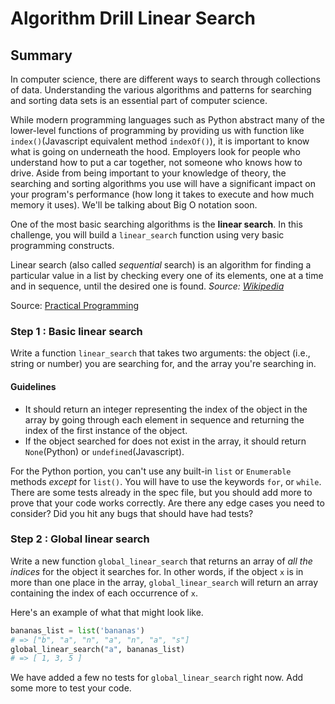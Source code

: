 # Algorithm Drill Linear Search

## Summary

In computer science, there are different ways to search through collections of data. Understanding the various algorithms and patterns for searching and sorting data sets is an essential part of computer science.

While modern programming languages such as Python abstract many of the lower-level functions of programming by providing us with function like `index()`(Javascript equivalent method `indexOf()`), it is important to know what is going on underneath the hood. Employers look for people who understand how to put a car together, not someone who knows how to drive. Aside from being important to your knowledge of theory, the searching and sorting algorithms you use will have a significant impact on your program's performance (how long it takes to execute and how much memory it uses). We'll be talking about Big O notation soon.

One of the most basic searching algorithms is the **linear search**. In this challenge, you will build a `linear_search` function using very basic programming constructs.

Linear search (also called _sequential_ search) is an algorithm for finding a particular value in a list by checking every one of its elements, one at a time and in sequence, until the desired one is found. _Source: [Wikipedia](http://en.wikipedia.org/wiki/Linear_search)_

Source: [Practical Programming](http://pragprog.com/book/gwpy/practical-programming)

### Step 1 : Basic linear search

Write a function `linear_search` that takes two arguments: the object (i.e., string or number) you are searching for, and the array you're searching in.

#### Guidelines

- It should return an integer representing the index of the object in the array by going through each element in sequence and returning the index of the first instance of the object.
- If the object searched for does not exist in the array, it should return `None`(Python) or `undefined`(Javascript).

For the Python portion, you can't use any built-in `list` or `Enumerable` methods _except_ for `list()`. You will have to use the keywords `for`, or `while`.
There are some tests already in the spec file, but you should add more to prove that your code works correctly. Are there any edge cases you need to consider? Did you hit any bugs that should have had tests?

### Step 2 : Global linear search

Write a new function `global_linear_search` that returns an array of _all the indices_ for the object it searches for. In other words, if the object `x` is in more than one place in the array, `global_linear_search` will return an array containing the index of each occurrence of `x`.

Here's an example of what that might look like.

```python
bananas_list = list('bananas')
# => ["b", "a", "n", "a", "n", "a", "s"]
global_linear_search("a", bananas_list)
# => [ 1, 3, 5 ]
```

We have added a few no tests for `global_linear_search` right now. Add some more to test your code.
